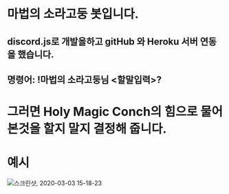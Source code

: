 # 마법의 소라고둥 봇입니다.

## discord.js로 개발을하고 gitHub 와 Heroku 서버 연동을 했습니다.

## 명령어: !마법의 소라고둥님 <할말입력>?

# 그러면 Holy Magic Conch의 힘으로 물어본것을 할지 말지 결정해 줍니다.

# 예시

![스크린샷, 2020-03-03 15-18-23](https://user-images.githubusercontent.com/43168019/75753771-cfa98300-5d6e-11ea-9fec-34b60cc56afb.png)
